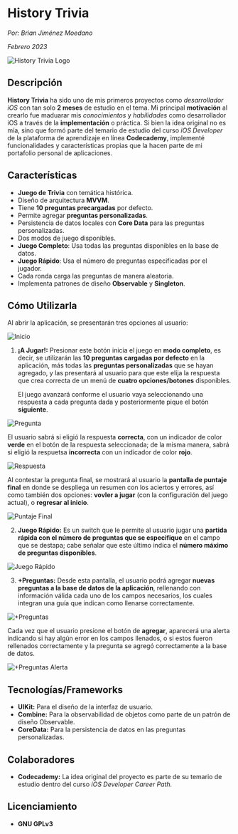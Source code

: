 # History Trivia
*Por: Brian Jiménez Moedano*

*Febrero 2023*

![History Trivia Logo](Images/HistoryTriviaLogo.png "History Trivia Logo")

## Descripción

**History Trivia** ha sido uno de mis primeros proyectos como *desarrollador iOS* con tan solo **2 meses** de estudio en el tema. Mi principal **motivación** al crearlo fue maduarar mis *conocimientos* y *habilidades* como desarrollador iOS a través de la **implementación** o práctica. Si bien la idea original no es mía, sino que formó parte del temario de estudio del curso *iOS Developer* de la plataforma de aprendizaje en línea **Codecademy**, implementé funcionalidades y características propias que la hacen parte de mi portafolio personal de aplicaciones.


## Características

- **Juego de Trivia** con temática histórica.
- Diseño de arquitectura **MVVM**.
- Tiene **10 preguntas precargadas** por defecto.
- Permite agregar **preguntas personalizadas**.
- Persistencia de datos locales con **Core Data** para las preguntas personalizadas.
- Dos modos de juego disponibles.
- **Juego Completo**: Usa todas las preguntas disponibles en la base de datos.
- **Juego Rápido**: Usa el número de preguntas especificadas por el jugador.
- Cada ronda carga las preguntas de manera aleatoria.
- Implementa patrones de diseño **Observable** y **Singleton**.

## Cómo Utilizarla

Al abrir la aplicación, se presentarán tres opciones al usuario:

![Inicio](Images/Home.png "Inicio")

1. **¡A Jugar!:** Presionar este botón inicia el juego en **modo completo**, es decir, se utilizarán las **10 preguntas cargadas por defecto** en la aplicación, más todas las **preguntas personalizadas** que se hayan agregado, y las presentará al usuario para que este elija la respuesta que crea correcta de un menú de **cuatro opciones/botones** disponibles.

    El juego avanzará conforme el usuario vaya seleccionando una respuesta a cada pregunta dada y posteriormente pique el botón **siguiente**.

![Pregunta](Images/Question.png "Pregunta")
    
El usuario sabrá si eligió la respuesta **correcta**, con un indicador de color **verde** en el botón de la respuesta seleccionada; de la misma manera, sabrá si eligió la respuetsa **incorrecta** con un indicador de color **rojo**.

![Respuesta](Images/AnsweredQuestion.png "Respuesta")
    
Al contestar la pregunta final, se mostrará al usuario la **pantalla de puntaje final** en donde se despliega un resumen con los aciertos y errores, así como también dos opciones: **vovler a jugar** (con la configuración del juego actual), o **regresar al inicio**.

![Puntaje Final](Images/Score.png "Puntaje Final")

2. **Juego Rápido:** Es un switch que le permite al usuario jugar una **partida rápida con el número de preguntas que se especifique** en el campo que se destapa; cabe señalar que este último indica el **número máximo de preguntas disponibles**.

![Juego Rápido](Images/QuickGame.png "Juego Rápido")

3. **+Preguntas:** Desde esta pantalla, el usuario podrá agregar **nuevas preguntas a la base de datos de la aplicación**, rellenando con información válida cada uno de los campos necesarios, los cuales integran una guía que indican como llenarse correctamente.

![+Preguntas](Images/+Questions.png "+Preguntas")

Cada vez que el usuario presione el botón de **agregar**, aparecerá una alerta indicando si hay algún error en los campos llenados, o si estos fueron rellenados correctamente y la pregunta se agregó correctamente a la base de datos.

![+Preguntas Alerta](Images/+QuestionsAlert.png "+Preguntas Alerta")

## Tecnologías/Frameworks

- **UIKit:** Para el diseño de la interfaz de usuario.
- **Combine:** Para la observabilidad de objetos como parte de un patrón de diseño Observable.
- **CoreData:** Para la persistencia de datos en las preguntas personalizadas.


## Colaboradores

 - **Codecademy:** La idea original del proyecto es parte de su temario de estudio dentro del curso *iOS Developer Career Path.*

## Licenciamiento

- **GNU GPLv3**
